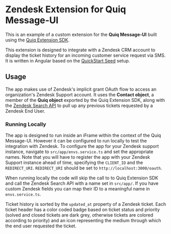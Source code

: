 # Zendesk Extension for Quiq Message-UI


This is an example of a custom extension for the **Quiq Message-UI** built using the [Quiq Extension SDK](https://github.com/Quiq/ui-extensions).  

This extension is designed to integrate with a Zendesk CRM account to display the ticket history for an incoming customer service request via SMS.  It is written in Angular based on the [QuickStart Seed](https://angular.io/guide/setup) setup.

## Usage

The app makes use of Zendesk's implicit grant OAuth flow to access an organization's Zendesk Support account.  It uses the **Contact object**, a member of the **Quiq object** exported by the Quiq Extension SDK, along with the [Zendesk Search API](https://developer.zendesk.com/rest_api/docs/core/search) to pull up any previous tickets requested by a Zendesk End User.  

### Running Locally

The app is designed to run inside an iFrame within the context of the Quiq Message-UI.  However it can be configured to run locally to test the integration with Zendesk.  To configure the app for your Zendesk support instance, navigate to `src/app/envs.service.ts` and set the appropriate names.  Note that you will have to register the app with your Zendesk Support instance ahead of time, specifying the `CLIENT_ID` and the `REDIRECT_URI`.  `REDIRECT_URI` should be set to `http://localhost:3000/oauth`.

When running locally the code will skip the call to to Quiq Extension SDK and call the Zendesk Search API with a name set in `src/app/`.
If you have custom Zendesk fields you can map their ID to a meaningful name in `envs.service.ts`.

Ticket history is sorted by the `updated_at` property of a Zendesk ticket.  Each ticket header has a color coded badge based on ticket status and priority (solved and closed tickets are dark grey, otherwise tickets are colored according to priority) and an icon representing the medium through which the end user requested the ticket.
